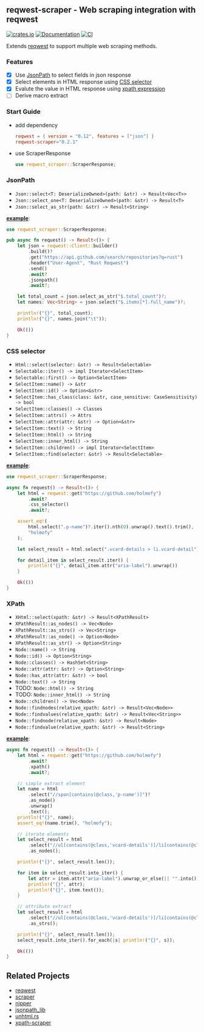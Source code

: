 ## reqwest-scraper - Web scraping integration with reqwest

[![crates.io](https://img.shields.io/crates/v/reqwest-scraper.svg)](https://crates.io/crates/reqwest-scraper)
[![Documentation](https://docs.rs/reqwest-scraper/badge.svg)](https://docs.rs/reqwest-scraper)
[![CI](https://github.com/holmofy/reqwest-scraper/workflows/Publish/badge.svg)](https://github.com/holmofy/reqwest-scraper/actions?query=workflow%3APublish)

Extends [reqwest](https://github.com/seanmonstar/reqwest) to support multiple web scraping methods.

### Features

* [x] Use [JsonPath](#jsonpath) to select fields in json response
* [x] Select elements in HTML response using [CSS selector](#css-selector)
* [x] Evalute the value in HTML response using [xpath expression](#xpath)
* [ ] Derive macro extract

### Start Guide

* add dependency
    ```toml
    reqwest = { version = "0.12", features = ["json"] }
    reqwest-scraper="0.2.1"
    ```
* use ScraperResponse
    ```rust
    use reqwest_scraper::ScraperResponse;
    ```


<h3 id="jsonpath">JsonPath</h3>

* `Json::select<T: DeserializeOwned>(path: &str) -> Result<Vec<T>>`
* `Json::select_one<T: DeserializeOwned>(path: &str) -> Result<T>`
* `Json::select_as_str(path: &str) -> Result<String>`

[**example**](./examples/json.rs):

```rust
use reqwest_scraper::ScraperResponse;

pub async fn request() -> Result<()> {
    let json = reqwest::Client::builder()
        .build()?
        .get("https://api.github.com/search/repositories?q=rust")
        .header("User-Agent", "Rust Reqwest")
        .send()
        .await?
        .jsonpath()
        .await?;

    let total_count = json.select_as_str("$.total_count")?;
    let names: Vec<String> = json.select("$.items[*].full_name")?;

    println!("{}", total_count);
    println!("{}", names.join("\t"));

    Ok(())
}
```

<h3 id="css-selector">CSS selector</h3>

* `Html::select(selector: &str) -> Result<Selectable>`
* `Selectable::iter() -> impl Iterator<SelectItem>`
* `Selectable::first() -> Option<SelectItem>`
* `SelectItem::name() -> &str`
* `SelectItem::id() -> Option<&str>`
* `SelectItem::has_class(class: &str, case_sensitive: CaseSensitivity) -> bool`
* `SelectItem::classes() -> Classes`
* `SelectItem::attrs() -> Attrs`
* `SelectItem::attr(attr: &str) -> Option<&str>`
* `SelectItem::text() -> String`
* `SelectItem::html() -> String`
* `SelectItem::inner_html() -> String`
* `SelectItem::children() -> impl Iterator<SelectItem>`
* `SelectItem::find(selector: &str) -> Result<Selectable>`

[**example**](./examples/html.rs):

```rust
use reqwest_scraper::ScraperResponse;

async fn request() -> Result<()> {
    let html = reqwest::get("https://github.com/holmofy")
        .await?
        .css_selector()
        .await?;

    assert_eq!(
        html.select(".p-name")?.iter().nth(0).unwrap().text().trim(),
        "holmofy"
    );

    let select_result = html.select(".vcard-details > li.vcard-detail")?;

    for detail_item in select_result.iter() {
        println!("{}", detail_item.attr("aria-label").unwrap())
    }

    Ok(())
}
```

<h3 id="xpath">XPath</h3>

* `XHtml::select(xpath: &str) -> Result<XPathResult>`
* `XPathResult::as_nodes() -> Vec<Node>`
* `XPathResult::as_strs() -> Vec<String>`
* `XPathResult::as_node() -> Option<Node>`
* `XPathResult::as_str() -> Option<String>`
* `Node::name() -> String`
* `Node::id() -> Option<String>`
* `Node::classes() -> HashSet<String>`
* `Node::attr(attr: &str) -> Option<String>`
* `Node::has_attr(attr: &str) -> bool`
* `Node::text() -> String`
* TODO: `Node::html() -> String`
* TODO: `Node::inner_html() -> String`
* `Node::children() -> Vec<Node>`
* `Node::findnodes(relative_xpath: &str) -> Result<Vec<Node>>`
* `Node::findvalues(relative_xpath: &str) -> Result<Vec<String>>`
* `Node::findnode(relative_xpath: &str) -> Result<Node>`
* `Node::findvalue(relative_xpath: &str) -> Result<String>`

[**example**](./examples/xpath.rs):

```rust
async fn request() -> Result<()> {
    let html = reqwest::get("https://github.com/holmofy")
        .await?
        .xpath()
        .await?;

    // simple extract element
    let name = html
        .select("//span[contains(@class,'p-name')]")?
        .as_node()
        .unwrap()
        .text();
    println!("{}", name);
    assert_eq!(name.trim(), "holmofy");

    // iterate elements
    let select_result = html
        .select("//ul[contains(@class,'vcard-details')]/li[contains(@class,'vcard-detail')]")?
        .as_nodes();

    println!("{}", select_result.len());

    for item in select_result.into_iter() {
        let attr = item.attr("aria-label").unwrap_or_else(|| "".into());
        println!("{}", attr);
        println!("{}", item.text());
    }

    // attribute extract
    let select_result = html
        .select("//ul[contains(@class,'vcard-details')]/li[contains(@class,'vcard-detail')]/@aria-label")?
        .as_strs();

    println!("{}", select_result.len());
    select_result.into_iter().for_each(|s| println!("{}", s));

    Ok(())
}
```

## Related Projects

* [reqwest](https://github.com/seanmonstar/reqwest)
* [scraper](https://github.com/causal-agent/scraper)
* [nipper](https://github.com/importcjj/nipper)
* [jsonpath_lib](https://github.com/freestrings/jsonpath)
* [unhtml.rs](https://github.com/Hexilee/unhtml.rs)
* [xpath-scraper](https://github.com/Its-its/xpath-scraper)